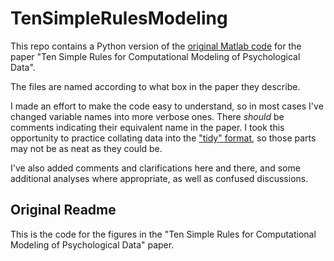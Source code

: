 # TenSimpleRulesModeling

This repo contains a Python version of the [original Matlab code](https://github.com/AnneCollins/TenSimpleRulesModeling) for the paper "Ten Simple Rules for Computational Modeling of Psychological Data".

The files are named according to what box in the paper they describe.

I made an effort to make the code easy to understand, so in most cases I've changed variable names into more verbose ones. There *should* be comments indicating their equivalent name in the paper. I took this opportunity to practice collating data into the ["tidy" format](http://www.jstatsoft.org/v59/i10/paper), so those parts may not be as neat as they could be.

I've also added comments and clarifications here and there, and some additional analyses where appropriate, as well as confused discussions.

## Original Readme
This is the code for the figures in the "Ten Simple Rules for Computational Modeling of Psychological Data" paper.
